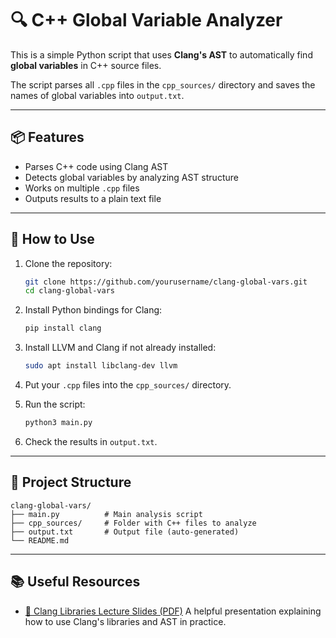 # 🔍 C++ Global Variable Analyzer

This is a simple Python script that uses **Clang's AST** to automatically find **global variables** in C++ source files.

The script parses all `.cpp` files in the `cpp_sources/` directory and saves the names of global variables into `output.txt`.

---

## 📦 Features

- Parses C++ code using Clang AST
- Detects global variables by analyzing AST structure
- Works on multiple `.cpp` files
- Outputs results to a plain text file

---

## 🚀 How to Use

1. Clone the repository:
   ```bash
   git clone https://github.com/yourusername/clang-global-vars.git
   cd clang-global-vars
   
2. Install Python bindings for Clang:

   ```bash
   pip install clang
   ```

3. Install LLVM and Clang if not already installed:

   ```bash
   sudo apt install libclang-dev llvm
   ```

4. Put your `.cpp` files into the `cpp_sources/` directory.

5. Run the script:

   ```bash
   python3 main.py
   ```

6. Check the results in `output.txt`.

---

## 🔧 Project Structure

```
clang-global-vars/
├── main.py          # Main analysis script
├── cpp_sources/     # Folder with C++ files to analyze
├── output.txt       # Output file (auto-generated)
└── README.md
```

---

## 📚 Useful Resources

* [🔗 Clang Libraries Lecture Slides (PDF)](https://github.com/mdadams/clang_libraries_companion/releases/download/v0.3.0/lecture_slides_for_the_clang_libraries-0.3.0.pdf)
  A helpful presentation explaining how to use Clang's libraries and AST in practice.


